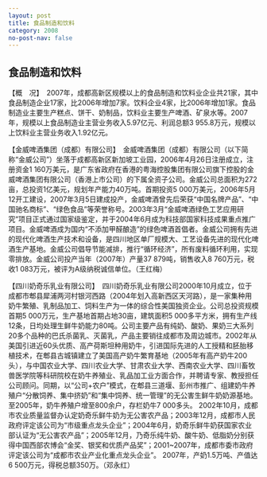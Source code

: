 ```yaml
---
layout: post
title: 食品制造和饮料
category: 2008
no-post-nav: false
---
```


##  食品制造和饮料

【概　况】　2007年，成都高新区规模以上的食品制造和饮料业企业共21家，其中食品制造企业17家，比2006年增加7家。饮料企业4家，比2006年增加1家。食品制造业主要生产糕点、饼干、奶制品，饮料业主要生产啤酒、矿泉水等。2007年，规模以上食品制造业主营业务收入5.97亿元、利润总额3 955.8万元，规模以上饮料业主营业务收入1.92亿元。
 
【金威啤酒集团（成都）有限公司】　金威啤酒集团（成都）有限公司（以下简称“金威公司”）坐落于成都高新区新加坡工业园，2006年4月26日注册成立，注册资金1 160万美元，是广东省政府在香港的粤海控股集团有限公司旗下控股的金威啤酒集团有限公司（香港上市公司）的下属全资子公司。金威公司总面积为272亩，总投资1亿美元，规划年产能力40万吨。首期投资5 000万美元，2006年5月12开工建设，2007年3月5日建成投产，金威啤酒曾先后荣获“中国名牌产品”、“中国驰名商标”、“绿色食品”等荣誉称号。2003年3月“金威啤酒绿色工艺应用研究”项目正式通过国家级鉴定，并于2004年6月成为科技部国家科技成果重点推广项目。金威啤酒成为国内“不添加甲醛酿造”的绿色啤酒首倡者。金威公司拥有先进的现代化啤酒生产技术和设备，是四川地区单厂规模大、工艺设备先进的现代化啤酒生产基地。金威公司倡导节能减排，推行“循环经济”，所有废料循环利用，实现零排放。金威公司投产当年（2007年）产量37 879吨，销售收入8 760万元，税收1 083万元，被评为A级纳税诚信单位。（王红梅）
 
【四川奶奇乐乳业有限公司】　四川奶奇乐乳业有限公司2000年10月成立，位于成都市郫县犀浦两河村银河西路（2004年划入高新西区天河路），是一家集种用奶牛繁殖、乳制品加工、饲料生产为一体的综合性美国独资企业。公司总投资规模首期5 000万元，生产基地首期占地30亩，建筑面积5 000多平方米，拥有生产线12条，日均处理生鲜牛奶能力80吨。公司主要产品有纯奶、酸奶、果奶三大系列20多个品种的巴氏杀菌乳、灭菌乳，产品主要销往成都市及周边城市。2002年从美国引进近60头优质、高产荷斯坦种用奶牛，引进国际先进的人工授精和胚胎移植技术，在郫县古城镇建立了美国高产奶牛繁育基地（2005年有高产奶牛200头），与中国农业大学、四川农业大学、甘肃农业大学、西南农业大学、四川畜牧兽医学院等科研院校在奶牛养殖业、乳品加工业方面合作，并聘请专家、教授担任公司顾问。同期，以“公司+农户”模式，在郫县三道堰、彭州市推广、组建奶牛养殖户“分散饲养、集中挤奶”和“集中饲养、统一管理”的无公害生鲜牛奶奶源基地。至2005年，奶牛养殖户增至800余户，存栏奶牛7 000多头。
2002年10月，成都市农业质量监督办认定奶奇乐鲜牛奶为无公害农产品；2003年12月，成都市人民政府评定该公司为“市级重点龙头企业”；2004年6月，奶奇乐鲜牛奶获国家农业部认证为“无公害农产品”；2005年12月，乃奇乐纯牛奶、酸牛奶、低脂奶分别获得中国西部农博会“金奖、银奖和优质产品奖”；2001~2007年，成都市委市政府评定该公司为“成都市农业产业化重点龙头企业”。
2007年，产奶1.5万吨、产值达6 500万元，得税总额350万。（邓永红）
 